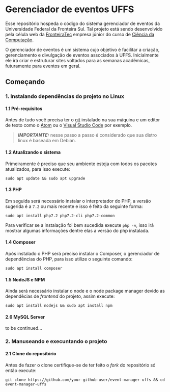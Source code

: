 # Gerenciador de eventos UFFS 
Esse repositório hospeda o código do sistema gerenciador de eventos da Universidade Federal da Fronteira Sul. Tal projeto está sendo desenvolvido pela célula web da [FronteiraTec](http://fronteiratec.com/) empresa júnior do curso de [Ciência da Computação](https://cc.uffs.edu.br/).

O gerenciador de eventos é um sistema cujo objetivo é facilitar a criação, gerenciamento e divulgação de eventos associados à UFFS. Inicialmente ele irá criar e estruturar sites voltados para as semanas acadêmicas, futuramente para eventos em geral.

## Começando
### 1. Instalando dependências do projeto no Linux  

#### 1.1 Pré-requisitos
Antes de tudo você precisa ter o [git](https://git-scm.com/) instalado na sua máquina e um editor de texto como o [Atom](https://atom.io/) ou o [Visual Studio Code](https://code.visualstudio.com/) por exemplo.

>***IMPORTANTE:*** nesse passo a passo é considerado que sua distro linux é baseada em Debian.
#### 1.2 Atualizando o sistema
Primeiramente é preciso que seu ambiente esteja com todos os pacotes atualizados, para isso execute:

```
sudo apt update && sudo apt upgrade
``` 
    
#### 1.3 PHP
Em seguida será necessário instalar o interpretador do PHP, a versão sugerida é a `7.2` ou mais recente e isso é feito da seguinte forma:

`
sudo apt install php7.2 php7.2-cli php7.2-common
`

Para verificar se a instalação foi bem sucedida execute `php -v`, isso irá mostrar algumas informações dentre elas a versão do php instalada.

#### 1.4 Composer
Após instalado o PHP será preciso instalar o Composer, o gerenciador de dependências do PHP, para isso utilize o seguinte comando:

`
sudo apt install composer
`
#### 1.5 NodeJS e NPM
Ainda será necessário instalar o node e o node package manager devido as dependêcias de _frontend_ do projeto, assim execute:

`
sudo apt install nodejs && sudo apt install npm
`

#### 2.6 MySQL Server
to be continued...
### 2. Manuseando e execuntando o projeto
#### 2.1 Clone do repositório
Antes de fazer o clone certifique-se de ter feito o _fork_ do repositório só então execute:

`
git clone https://github.com/your-github-user/event-manager-uffs && cd event-manager-uffs
`


